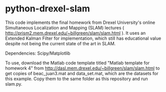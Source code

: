 python-drexel-slam
==================

This code implements the final homework from Drexel University's online Simultaneous Localization and Mapping (SLAM) lectures ( http://prism2.mem.drexel.edu/~billgreen/slam/slam.html ).  It uses an Extended Kalman Filter for implementation, which still has educational value despite not being the current state of the art in SLAM.

Dependencies: Scipy/Matplotlib

To use, download the Matlab code template titled "Matlab template for homework 4" from http://dasl.mem.drexel.edu/~billgreen/slam/slam.html to get copies of beac_juan3.mat and data_set.mat, which are the datasets for this example.  Copy them to the same folder as this repository and run slam.py.
